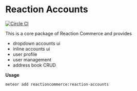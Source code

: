 # Reaction Accounts
[![Circle CI](https://circleci.com/gh/reactioncommerce/reaction-accounts.svg?style=svg)](https://circleci.com/gh/reactioncommerce/reaction-accounts)

This is a core package of Reaction Commerce and provides
- dropdown accounts ui
- inline accounts ui
- user profile
- user management
- address book CRUD

**Usage**

```bash
meteor add reactioncommerce:reaction-accounts
```
